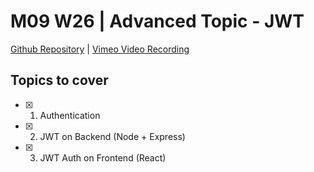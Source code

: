 # M09 W26 | Advanced Topic - JWT
[Github Repository]() | [Vimeo Video Recording]()

## Topics to cover 

* [X] 1. Authentication
* [X] 2. JWT on Backend (Node + Express)
* [X] 3. JWT Auth on Frontend (React) 

